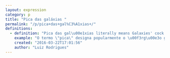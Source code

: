 ```yaml
---
layout: expression
category: p
title: "Pica das galáxias "
permalink: "/p/pica+das+gal%C3%A1xias+/"
definitions:
  - definition: "Pica das gal\u00e1xias literally means Galaxies' cock. It's a Brazilian slang which can be translated to \"badass\". It means that a certain person is the shit at everything they do."
    example: "O termo \"pica\" designa popularmente o \u00f3rg\u00e3o genital masculino e que pode ter como sentido \"O melhor\", \"O m\u00e1ximo\" ou \"O fod\u00e3o\", associado com \"das gal\u00e1xias\", cujo significado seria \"uma pica tecnol\u00f3gica das gal\u00e1xias\", da a entender que o indiv\u00edduo assim chamado \u00e9: \"O cara\" em tudo que faz, dar a entender tamb\u00e9m que \"\u00c9 o comedor intergalaxial\". No sentido geral, \u00e9 o cara que manja de tudo em qualquer coisa que faz."
    created: "2016-03-22T17:01:56"
    author: "Luiz Rodrigues"
---
```

